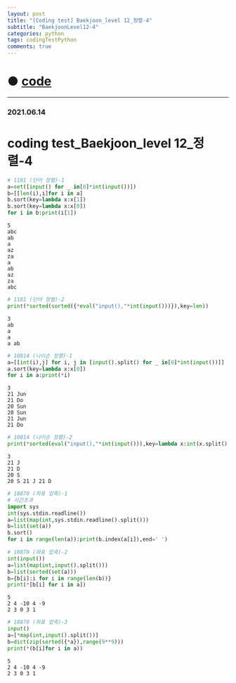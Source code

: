 ```yaml
---
layout: post
title: "[Coding test] Baekjoon_level 12_정렬-4"
subtitle: "BaekjoonLevel12-4"
categories: python
tags: codingTestPython
comments: true
---
```


# ● [code](https://github.com/JeongJaeyoung0/coding_test/blob/38a6a1109a5191407e7aea4ef66f2ea838691d3a/210614_Baekjoon_coding%20test_level%2012_%EC%A0%95%EB%A0%AC-4.ipynb)

***

### 2021.06.14

# coding test_Baekjoon_level 12_정렬-4


```python
# 1181 (단어 정렬)-1
a=set([input() for _ in[0]*int(input())])
b=[[len(i),i]for i in a]
b.sort(key=lambda x:x[1])
b.sort(key=lambda x:x[0])
for i in b:print(i[1])
```

    5
    abc
    ab
    a
    az
    za
    a
    ab
    az
    za
    abc
    


```python
# 1181 (단어 정렬)-2
print(*sorted(sorted({*eval("input(),"*int(input()))}),key=len))
```

    3
    ab
    a
    a
    a ab
    


```python
# 10814 (나이순 정렬)-1
a=[[int(i),j] for i, j in [input().split() for _ in[0]*int(input())]]
a.sort(key=lambda x:x[0])
for i in a:print(*i)
```

    3
    21 Jun
    21 Do
    20 Sun
    20 Sun
    21 Jun
    21 Do
    


```python
# 10814 (나이순 정렬)-2
print(*sorted(eval("input(),"*int(input())),key=lambda x:int(x.split()[0])))
```

    3
    21 J
    21 D
    20 S
    20 S 21 J 21 D
    


```python
# 18870 (좌표 압축)-1
# 시간초과
import sys
int(sys.stdin.readline())
a=list(map(int,sys.stdin.readline().split()))
b=list(set(a))
b.sort()
for i in range(len(a)):print(b.index(a[i]),end=' ')
```


```python
# 18870 (좌표 압축)-2
int(input())
a=list(map(int,input().split()))
b=list(sorted(set(a)))
b={b[i]:i for i in range(len(b))}
print(*[b[i] for i in a])
```

    5
    2 4 -10 4 -9
    2 3 0 3 1
    


```python
# 18870 (좌표 압축)-3
input()
a=[*map(int,input().split())]
b=dict(zip(sorted({*a}),range(9**9)))
print(*(b[i]for i in a))
```

    5
    2 4 -10 4 -9
    2 3 0 3 1